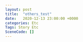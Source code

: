```yaml
---
layout: post
title:  "others_test"
date:   2020-12-13 23:00:00 +0000
categories: Etc
Tags: Story Etc
SceneCode: []
---
```

